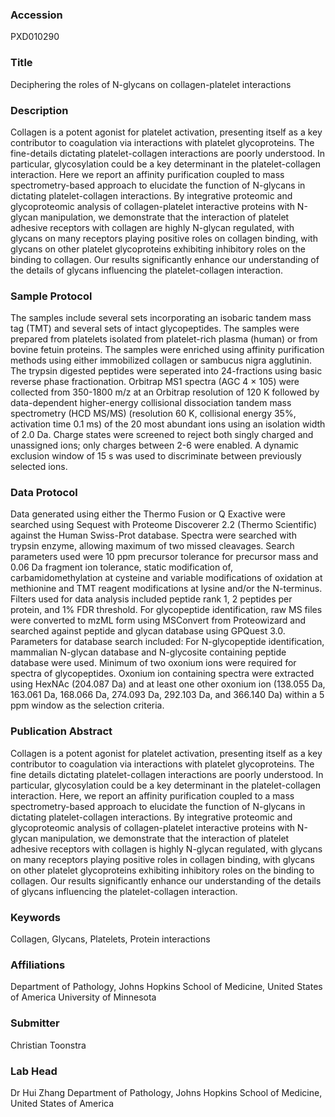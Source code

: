 ### Accession
PXD010290

### Title
Deciphering the roles of N-glycans on collagen-platelet interactions

### Description
Collagen is a potent agonist for platelet activation, presenting itself as a key contributor to coagulation via interactions with platelet glycoproteins. The fine-details dictating platelet-collagen interactions are poorly understood. In particular, glycosylation could be a key determinant in the platelet-collagen interaction. Here we report an affinity purification coupled to mass spectrometry-based approach to elucidate the function of N-glycans in dictating platelet-collagen interactions. By integrative proteomic and glycoproteomic analysis of collagen-platelet interactive proteins with N-glycan manipulation, we demonstrate that the interaction of platelet adhesive receptors with collagen are highly N-glycan regulated, with glycans on many receptors playing positive roles on collagen binding, with glycans on other  platelet glycoproteins exhibiting inhibitory roles on the binding to collagen. Our results significantly enhance our understanding of the details of glycans influencing the platelet-collagen interaction.

### Sample Protocol
The samples include several sets incorporating an isobaric tandem mass tag (TMT) and several sets of intact glycopeptides. The samples were prepared from platelets isolated from platelet-rich plasma (human) or from bovine fetuin proteins. The samples were enriched using affinity purification methods using either immobilized collagen or sambucus nigra agglutinin. The trypsin digested peptides were seperated into 24-fractions using basic reverse phase fractionation. Orbitrap MS1 spectra (AGC 4 × 105) were collected from 350-1800 m/z at an Orbitrap resolution of 120 K followed by data-dependent higher-energy collisional dissociation tandem mass spectrometry (HCD MS/MS) (resolution 60 K, collisional energy 35%, activation time 0.1 ms) of the 20 most abundant ions using an isolation width of 2.0 Da. Charge states were screened to reject both singly charged and unassigned ions; only charges between 2-6 were enabled. A dynamic exclusion window of 15 s was used to discriminate between previously selected ions.

### Data Protocol
Data generated using either the Thermo Fusion or Q Exactive were searched using Sequest with Proteome Discoverer 2.2 (Thermo Scientific) against the Human Swiss-Prot database. Spectra were searched with trypsin enzyme, allowing maximum of two missed cleavages. Search parameters used were 10 ppm precursor tolerance for precursor mass and 0.06 Da fragment ion tolerance, static modification of, carbamidomethylation at cysteine and variable modifications of oxidation at methionine and TMT reagent modifications at lysine and/or the N-terminus. Filters used for data analysis included peptide rank 1, 2 peptides per protein, and 1% FDR threshold. For glycopeptide identification, raw MS files were converted to mzML form using MSConvert from Proteowizard and searched against peptide and glycan database using GPQuest 3.0. Parameters for database search included: For N-glycopeptide identification, mammalian N-glycan database and N-glycosite containing peptide database were used. Minimum of two oxonium ions were required for spectra of glycopeptides. Oxonium ion containing spectra were extracted using HexNAc (204.087 Da) and at least one other oxonium ion (138.055 Da, 163.061 Da, 168.066 Da, 274.093 Da, 292.103 Da, and 366.140 Da) within a 5 ppm window as the selection criteria.

### Publication Abstract
Collagen is a potent agonist for platelet activation, presenting itself as a key contributor to coagulation via interactions with platelet glycoproteins. The fine details dictating platelet-collagen interactions are poorly understood. In particular, glycosylation could be a key determinant in the platelet-collagen interaction. Here, we report an affinity purification coupled to a mass spectrometry-based approach to elucidate the function of N-glycans in dictating platelet-collagen interactions. By integrative proteomic and glycoproteomic analysis of collagen-platelet interactive proteins with N-glycan manipulation, we demonstrate that the interaction of platelet adhesive receptors with collagen is highly N-glycan regulated, with glycans on many receptors playing positive roles in collagen binding, with glycans on other platelet glycoproteins exhibiting inhibitory roles on the binding to collagen. Our results significantly enhance our understanding of the details of glycans influencing the platelet-collagen interaction.

### Keywords
Collagen, Glycans, Platelets, Protein interactions

### Affiliations
Department of Pathology, Johns Hopkins School of Medicine, United States of America
University of Minnesota

### Submitter
Christian Toonstra

### Lab Head
Dr Hui Zhang
Department of Pathology, Johns Hopkins School of Medicine, United States of America



